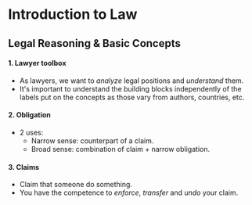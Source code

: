 # Introduction to Law

## Legal Reasoning & Basic Concepts

#### 1. Lawyer toolbox
- As lawyers, we want to *analyze* legal positions and *understand* them.
- It's important to understand the building blocks independently of the labels put on the concepts as those vary from authors, countries, etc.

#### 2. Obligation
- 2 uses:
  - Narrow sense: counterpart of a claim.
  - Broad sense: combination of claim + narrow obligation.
  
#### 3. Claims
- Claim that someone do something.
- You have the competence to *enforce*, *transfer* and *undo* your claim.
